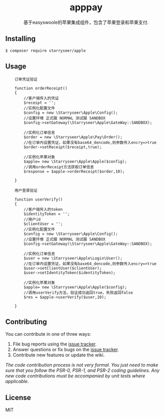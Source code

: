 <h1 align="center"> apppay </h1>

<p align="center"> 基于easyswoole的苹果集成组件，包含了苹果登录和苹果支付.</p>


## Installing

```shell
$ composer require starryseer/apple
```

## Usage
```shell
    订单凭证验证
    
    function orderReceipt()
    {
        //客户端传入的凭证
        $receipt = '';
        //实例化配置文件
        $config = new \Starryseer\Apple\Config();
        //设置环境 正式服 NORMAL 测试服 SANDBOX
        $config->setGateway(\Starryseer\Apple\GateWay::SANDBOX);

        //实例化订单信息
        $order = new \Starryseer\Apple\Pay\Order();
        //在订单内设置凭证，如果没有base64_dencode,则参数传入encry=>true
        $order->setReceipt($receipt,true);

        //实例化苹果对象
        $apple= new \Starryseer\Apple\Apple($config);
        //调用orderReceipt方法获取订单信息
        $response = $apple->orderReceipt($order,10);

    }
```

    
```shell
    用户登录验证
    
    function userVerify()
    {
        //客户端传入的token
        $identityToken = '';
        //用户id
        $clientUser = '';
        //实例化配置文件
        $config = new \Starryseer\Apple\Config();
        //设置环境 正式服 NORMAL 测试服 SANDBOX
        $config->setGateway(\Starryseer\Apple\GateWay::SANDBOX);

        //实例化订单信息
        $user = new \Starryseer\Apple\Login\User();
        //在订单内设置凭证，如果没有base64_dencode,则参数传入encry=>true
        $user->setClientUser($clientUser);
        $user->setIdentityToken($identityToken);

        //实例化苹果对象
        $apple= new \Starryseer\Apple\Apple($config);
        //调用userVerify方法，验证成功返回true，失败返回false
        $res = $apple->userVerify($user,10);

    }
```

## Contributing

You can contribute in one of three ways:

1. File bug reports using the [issue tracker](https://github.com/starryseer/apple/issues).
2. Answer questions or fix bugs on the [issue tracker](https://github.com/starryseer/apple/issues).
3. Contribute new features or update the wiki.

_The code contribution process is not very formal. You just need to make sure that you follow the PSR-0, PSR-1, and PSR-2 coding guidelines. Any new code contributions must be accompanied by unit tests where applicable._

## License

MIT